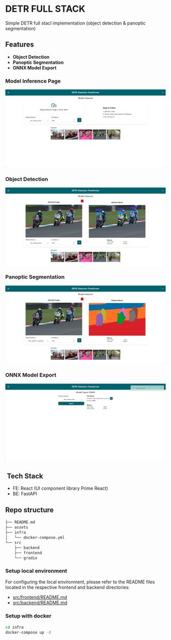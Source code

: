 # DETR FULL STACK

Simple DETR full stacl implementation (object detection & panoptic segmentation)

## Features

- **Object Detection**
- **Panoptic Segmentation**
- **ONNX Model Export**

### Model Inference Page

![ModelInferencePage](assets/ModelInferencePage.png)

### Object Detection

![ModelInferencePageObjectDetection](assets/ModelInferencePageObjectDetection.png)

### Panoptic Segmentation

![ModelInferencePagePanopticSegmentation](assets/ModelInferencePagePanopticSegmentation.png)

### ONNX Model Export

![ModelExportONNX](assets/ModelExportONNX.png)

##  Tech Stack

- FE: React (UI component library Prime React)
- BE: FastAPI

## Repo structure

```text
├── README.md
├── assets
├── infra
│   └── docker-compose.yml
└── src
    ├── backend
    ├── frontend
    └── gradio
```

### Setup local environment

For configuring the local environment, please refer to the README files located in the respective frontend and backend directories:

- [src/frontend/README.md](src/frontend/README.md)
- [src/backend/README.md](src/backend/README.md)

### Setup with docker

```bash
cd infra
docker-compose up -d
```
